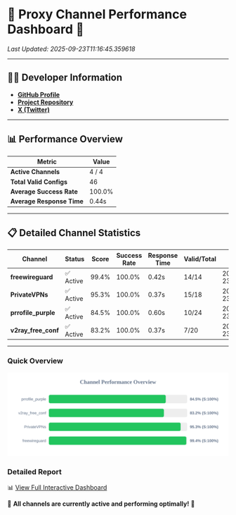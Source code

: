 # 🌟 Proxy Channel Performance Dashboard 🌟

_Last Updated: 2025-09-23T11:16:45.359618_

---

## 👩‍💻 Developer Information

- **[GitHub Profile](https://github.com/4n0nymou3)**  
- **[Project Repository](https://github.com/4n0nymou3/multi-proxy-config-fetcher)**  
- **[X (Twitter)](https://x.com/4n0nymou3)**  

---

## 📊 Performance Overview

| Metric                | Value       |
|-----------------------|-------------|
| **Active Channels**   | 4 / 4       |
| **Total Valid Configs** | 46          |
| **Average Success Rate** | 100.0%      |
| **Average Response Time** | 0.44s       |

---

## 📋 Detailed Channel Statistics

| Channel          | Status     | Score  | Success Rate | Response Time | Valid/Total | Last Success               |
|------------------|------------|--------|--------------|---------------|-------------|----------------------------|
| **freewireguard**  | ✅ Active  | 99.4%  | 100.0% | 0.42s         | 14/14       | 2025-09-23T11:16:45.357624 |
| **PrivateVPNs**  | ✅ Active  | 95.3%  | 100.0% | 0.37s         | 15/18       | 2025-09-23T11:16:44.912390 |
| **prrofile_purple**  | ✅ Active  | 84.5%  | 100.0% | 0.60s         | 10/24       | 2025-09-23T11:16:44.094260 |
| **v2ray_free_conf**  | ✅ Active  | 83.2%  | 100.0% | 0.37s         | 7/20       | 2025-09-23T11:16:44.507425 |

---

### Quick Overview
<div align="center">
  <a href="https://raw.githubusercontent.com/nullluser/NullRepo/refs/heads/main/assets/channel_stats_chart.svg">
    <img src="https://raw.githubusercontent.com/nullluser/NullRepo/refs/heads/main/assets/channel_stats_chart.svg" alt="Source Performance Statistics" width="800">
  </a>
</div>

### Detailed Report
📊 [View Full Interactive Dashboard](https://htmlpreview.github.io/?https://github.com/nullluser/NullRepo/blob/main/assets/performance_report.html)

🎉 **All channels are currently active and performing optimally!** 🎉

